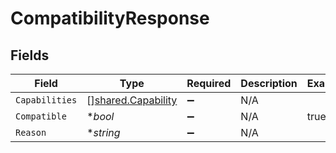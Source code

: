 # CompatibilityResponse


## Fields

| Field                                                           | Type                                                            | Required                                                        | Description                                                     | Example                                                         |
| --------------------------------------------------------------- | --------------------------------------------------------------- | --------------------------------------------------------------- | --------------------------------------------------------------- | --------------------------------------------------------------- |
| `Capabilities`                                                  | [][shared.Capability](../../../pkg/models/shared/capability.md) | :heavy_minus_sign:                                              | N/A                                                             |                                                                 |
| `Compatible`                                                    | **bool*                                                         | :heavy_minus_sign:                                              | N/A                                                             | true                                                            |
| `Reason`                                                        | **string*                                                       | :heavy_minus_sign:                                              | N/A                                                             |                                                                 |